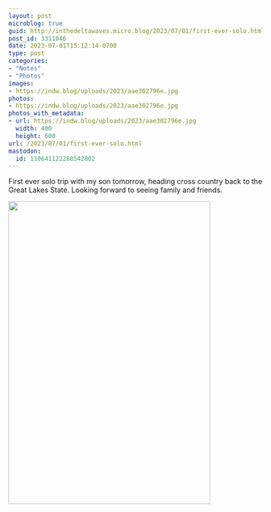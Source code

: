 ```yaml
---
layout: post
microblog: true
guid: http://inthedeltawaves.micro.blog/2023/07/01/first-ever-solo.html
post_id: 3311046
date: 2023-07-01T15:12:14-0700
type: post
categories:
- "Notes"
- "Photos"
images:
- https://indw.blog/uploads/2023/aae302796e.jpg
photos:
- https://indw.blog/uploads/2023/aae302796e.jpg
photos_with_metadata:
- url: https://indw.blog/uploads/2023/aae302796e.jpg
  width: 400
  height: 600
url: /2023/07/01/first-ever-solo.html
mastodon:
  id: 110641122288542802
---
```

First ever solo trip with my son tomorrow, heading cross country back to the Great Lakes State. Looking forward to seeing family and friends. 

<img src="uploads/2023/aae302796e.jpg" width="400" height="600" alt="">
